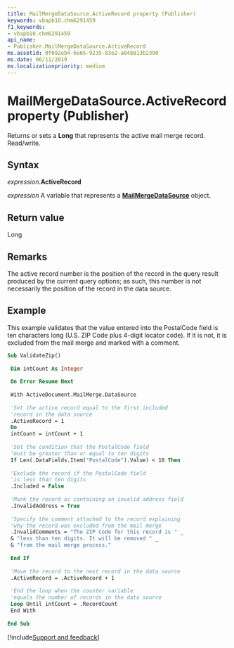 ```yaml
---
title: MailMergeDataSource.ActiveRecord property (Publisher)
keywords: vbapb10.chm6291459
f1_keywords:
- vbapb10.chm6291459
api_name:
- Publisher.MailMergeDataSource.ActiveRecord
ms.assetid: 0f092eb4-6e65-9235-83e2-a04b813b2390
ms.date: 06/11/2019
ms.localizationpriority: medium
---
```



# MailMergeDataSource.ActiveRecord property (Publisher)

Returns or sets a **Long** that represents the active mail merge record. Read/write.


## Syntax

_expression_.**ActiveRecord**

_expression_ A variable that represents a **[MailMergeDataSource](Publisher.MailMergeDataSource.md)** object.


## Return value

Long


## Remarks

The active record number is the position of the record in the query result produced by the current query options; as such, this number is not necessarily the position of the record in the data source.


## Example

This example validates that the value entered into the PostalCode field is ten characters long (U.S. ZIP Code plus 4-digit locator code). If it is not, it is excluded from the mail merge and marked with a comment.


```vb
Sub ValidateZip() 
 
 Dim intCount As Integer 
 
 On Error Resume Next 
 
 With ActiveDocument.MailMerge.DataSource 
 
 'Set the active record equal to the first included 
 'record in the data source 
 .ActiveRecord = 1 
 Do 
 intCount = intCount + 1 
 
 'Set the condition that the PostalCode field 
 'must be greater than or equal to ten digits 
 If Len(.DataFields.Item("PostalCode").Value) < 10 Then 
 
 'Exclude the record if the PostalCode field 
 'is less than ten digits 
 .Included = False 
 
 'Mark the record as containing an invalid address field 
 .InvalidAddress = True 
 
 'Specify the comment attached to the record explaining 
 'why the record was excluded from the mail merge 
 .InvalidComments = "The ZIP Code for this record is " _ 
 & "less than ten digits. It will be removed " _ 
 & "from the mail merge process." 
 
 End If 
 
 'Move the record to the next record in the data source 
 .ActiveRecord = .ActiveRecord + 1 
 
 'End the loop when the counter variable 
 'equals the number of records in the data source 
 Loop Until intCount = .RecordCount 
 End With 
 
End Sub
```

[!include[Support and feedback](~/includes/feedback-boilerplate.md)]
